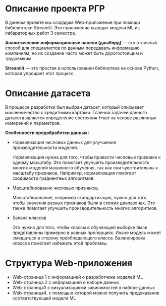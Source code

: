 # Описание проекта РГР


В данном проекте мы создадим Web-приложение при помощи бибилиотеки Streamlit. Это приложение выводит модели ML из лабараторных работ 3 семестра.

**Аналитические информационные панели (дашборд)** — это отличный способ для специалистов по данным передавать информацию компаниям, но их создание часто может быть дорогостоящим и трудоемким. 

**Streamlit** — это простая в использовании библиотека на основе Python, которая упрощает этот процесс.


# Описание датасета

В процессе разработки был выбран датасет, который описывает мошенничество с кредитными картами. Главной задачей данного датасета является определение состояния `fraud` на основе различных измерений и параметров.

  **Особенности предобработки данных:**
  - Нормализация числовых данных для улучшения производительности моделей.
    
    Нормализация нужна для того, чтобы привести числовые признаки к одному масштабу. Это помогает улучшить производительность многих моделей машинного обучения, так как они чувствительны к масштабу признаков. Например, нормализация помогает сходимости градиентных алгоритмов.
    
  - Масштабирование числовых признаков.
    
    Масштабирование, например стандартизация, нужно для того, чтобы значения разных признаков были в схожих диапазонах. Это также помогает улучшить производительность многих алгоритмов.
    
  - Баланс классов
    
    Это нужно для того, чтобы классы в обучающей выборке были представлены примерно в равных пропорциях. Иначе модель может смещаться в сторону преобладающего класса. Балансировка классов помогает избежать этой проблемы.


# Структура Web-приложения

- Web-страница 1 с информацией о разработчике моделей ML 
- Web-страница 2 с информацией о наборе данных 
- Web-страница3 с визуализациями зависимостей в наборе данных
- Web-страница4, с помощью которой можно получить предсказание
соответствующей модели ML
